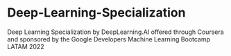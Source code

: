 # Deep-Learning-Specialization
Deep Learning Specialization by DeepLearning.AI offered through Coursera and sponsored by the Google Developers Machine Learning Bootcamp LATAM 2022
